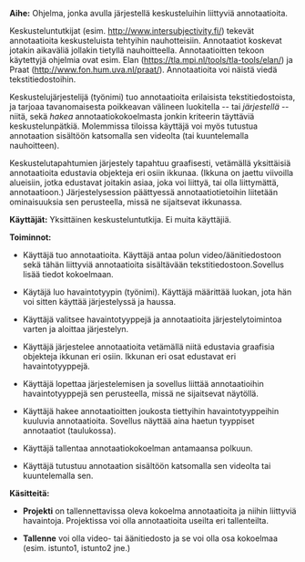 **Aihe:** Ohjelma, jonka avulla järjestellä keskusteluihin liittyviä annotaatioita. 

Keskusteluntutkijat (esim. http://www.intersubjectivity.fi/) tekevät annotaatioita keskusteluista tehtyihin nauhotteisiin. Annotaatiot koskevat jotakin aikaväliä jollakin tietyllä nauhoitteella. Annotaatioitten tekoon käytettyjä ohjelmia ovat esim. Elan (https://tla.mpi.nl/tools/tla-tools/elan/) ja Praat (http://www.fon.hum.uva.nl/praat/). Annotaatioita voi näistä viedä tekstitiedostoihin. 

Keskustelujärjestelijä (työnimi) tuo annotaatioita erilaisista tekstitiedostoista, ja tarjoaa tavanomaisesta poikkeavan välineen luokitella -- tai *järjestellä* -- niitä, sekä *hakea* annotaatiokokoelmasta jonkin kriteerin täyttäviä keskustelunpätkiä. Molemmissa tiloissa käyttäjä voi myös tutustua annotaation sisältöön katsomalla sen videolta (tai kuuntelemalla nauhoitteen). 

Keskustelutapahtumien järjestely tapahtuu graafisesti, vetämällä yksittäisiä annotaatioita edustavia objekteja eri osiin ikkunaa. (Ikkuna on jaettu viivoilla alueisiin, jotka edustavat joitakin asiaa, joka voi liittyä, tai olla liittymättä, annotaatioon.) Järjestelysession päättyessä annotaatiotietoihin liitetään ominaisuuksia sen perusteella, missä ne sijaitsevat ikkunassa. 

**Käyttäjät:** Yksittäinen keskusteluntutkija. Ei muita käyttäjiä.

**Toiminnot:** 

* Käyttäjä tuo annotaatioita. Käyttäjä antaa polun video/äänitiedostoon sekä tähän liittyviä annotaatioita sisältävään tekstitiedostoon.Sovellus lisää tiedot kokoelmaan.

* Käytäjä luo havaintotyypin (työnimi). Käyttäjä määrittää luokan, jota hän voi sitten käyttää järjestelyssä ja haussa.

* Käyttäjä valitsee havaintotyyppejä ja annotaatioita järjestelytoimintoa varten ja aloittaa järjestelyn.

* Käyttäjä järjestelee annotaatioita vetämällä niitä edustavia graafisia objekteja ikkunan eri osiin. Ikkunan eri osat edustavat eri havaintotyyppejä.

* Käyttäjä lopettaa järjestelemisen ja sovellus liittää annotaatioihin havaintotyyppejä sen perusteella, missä ne sijaitsevat näytöllä.

* Käyttäjä hakee annotaatioitten joukosta tiettyihin havaintotyyppeihin kuuluvia annotaatioita. Sovellus näyttää aina haetun tyyppiset annotaatiot (taulukossa).

* Käyttäjä tallentaa annotaatiokokoelman antamaansa polkuun.

* Käyttäjä tutustuu annotaation sisältöön katsomalla sen videolta tai kuuntelemalla sen.

**Käsitteitä:**

* **Projekti** on tallennettavissa oleva kokoelma annotaatioita ja niihin liittyviä havaintoja. Projektissa voi olla annotaatioita useilta eri tallenteilta.

* **Tallenne** voi olla video- tai äänitiedosto ja se voi olla osa kokoelmaa (esim. istunto1, istunto2 jne.)


 

